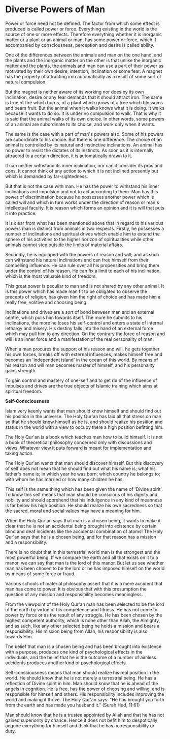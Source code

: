 Diverse Powers of Man
=====================

Power or force need not be defined. The factor from which some effect
is produced is called power or force. Everything existing in the world
is the source of one or more effects. Therefore everything whether it is
inorganic matter or a plant or an animal or man, has some power or
force, which if accompanied by consciousness, perception and desire is
called ability.

One of the differences between the animals and man on the one hand, and
the plants and the inorganic matter on the other is that unlike the
inorganic matter and the plants, the animals and man can use a part of
their power as motivated by their own desire, intention, inclination or
some fear. A magnet has the property of attracting iron automatically as
a result of some sort of natural compulsion.

But the magnet is neither aware of its working nor does by its own
inclination, desire or any fear demands that it should attract iron. The
same is true of fire which burns, of a plant which grows of a tree which
blossoms and bears fruit. But the animal when it walks knows what it is
doing. It walks because it wants to do so. It is under no compulsion to
walk. That is why it is said that the animal walks of its own choice. In
other words, some powers of an animal are subordinate to its choice, and
work only when it wants.

The same is the case with a part of man's powers also. Some of his
powers are subordinate to his choice. But there is one difference. The
choice of an animal is controlled by its natural and instinctive
inclinations. An animal has no power to resist the dictates of its
instincts. As soon as it is internally attracted to a certain direction,
it is automatically drawn to it.

It can neither withstand its inner inclination, nor can it consider its
pros and cons. It cannot think of any action to which it is not inclined
presently but which is demanded by far-sightedness.

But that is not the case with man. He has the power to withstand his
inner inclinations and impulsion and not to act according to them. Man
has this power of discrimination because he possesses another power
which is called will and which in turn works under the direction of
reason or man's intellectual faculty. It is reason which forms an
opinion and it is will that puts it into practice.

It is clear from what has been mentioned above that in regard to his
various powers man is distinct from animals in two respects. Firstly, he
possesses a number of inclinations and spiritual drives which enable him
to extend the sphere of his activities to the higher horizon of
spiritualities while other animals cannot step outside the limits of
material affairs.

Secondly, he is equipped with the powers of reason and will; and as
such can withstand his natural inclinations and can free himself from
their compelling influence. He can rule over all his propensities and
bring them under the control of his reason. He can fix a limit to each
of his inclination, which is the most valuable kind of freedom.

This great power is peculiar to man and is not shared by any other
animal. It is this power which has made man fit to be obligated to
observe the precepts of religion, has given him the right of choice and
has made him a really free, volitive and choosing being.

Inclinations and drives are a sort of bond between man and an external
centre, which pulls him towards itself. The more he submits to his
inclinations, the more he loses his self-control and enters a state of
internal lethargy and misery. His destiny falls into the hand of an
external force which may pull him to any direction. On the contrary the
force of reason and will is an inner force and a manifestation of the
real personality of man.

When a man procures the support of his reason and will, he gets
together his own forces, breaks off with external influences, makes
himself free and becomes an 'independent island' in the ocean of this
world. By means of his reason and will man becomes master of himself,
and his personality gains strength.

To gain control and mastery of one-self and to get rid of the influence
of impulses and drives are the true objects of Islamic training which
aims at spiritual freedom.


**Self-Consciousness**

Islam very keenly wants that man should know himself and should find
out his position in the universe. The Holy Qur'an has laid all that
stress on man so that he should know himself as he is, and should
realize his position and status in the world with a view to occupy there
a high position befitting him.

The Holy Qur'an is a book which teaches man how to build himself. It is
not a book of theoretical philosophy concerned only with discussions and
views. Whatever view it puts forward is meant for implementation and
taking action.

The Holy Qur'an wants that man should discover himself. But this
discovery of self does not mean that he should find out what his name
is; what his father's name is; in which year he was born; which country
he belongs to; with whom he has married or how many children he has.

This self is the same thing which has been given the name of 'Divine
spirit'. To know this self means that man should be conscious of his
dignity and nobility and should apprehend that his indulgence in any
kind of meanness is far below his high position. He should realize his
own sacredness so that the sacred, moral and social values may have a
meaning for him.

When the Holy Qur'an says that man is a chosen being, it wants to make
it clear that he is not an accidental being brought into existence by
certain blind and deaf incidents like the accidental combination of
atoms! The Holy Qur'an says that he is a chosen being, and for that
reason has a mission and a responsibility.

There is no doubt that in this terrestrial world man is the strongest
and the most powerful being. If we compare the earth and all that exists
on it to a manor, we can say that man is the lord of this manor. But let
us see whether man has been chosen to be the lord or he has imposed
himself on the world by means of some force or fraud.

Various schools of material philosophy assert that it is a mere
accident that man has come to power. It is obvious that with this
presumption the question of any mission and responsibility becomes
meaningless.

From the viewpoint of the Holy Qur'an man has been selected to be the
lord of the earth by virtue of his competence and fitness. He has not
come to power by force or as the result of any struggle. He has been
chosen by the highest competent authority, which is none other than
Allah, the Almighty, and as such, like any other selected being he holds
a mission and bears a responsibility. His mission being from Allah, his
responsibility is also towards Him.

The belief that man is a chosen being and has been brought into
existence with a purpose, produces one kind of psychological effects in
the individuals, and the belief that he is the outcome of a number of
aimless accidents produces another kind of psychological effects.

Self-consciousness means that man should realize his real position in
the world. He should know that he is not merely a terrestrial being. He
has a reflection of Divine spirit in him. Man should know that he is
ahead of the angels in cognition. He is free, has the power of choosing
and willing, and is responsible for himself and others. His
responsibility includes improving the world and making it thrive. The
Holy Qur'an says: "He has brought you forth from the earth and has made
you husband it." (Surah Hud, 11:61)

Man should know that he is a trustee appointed by Allah and that he has
not gained superiority by chance. Hence it does not befit him to
despotically acquire everything for himself and think that he has no
responsibility or duty.


